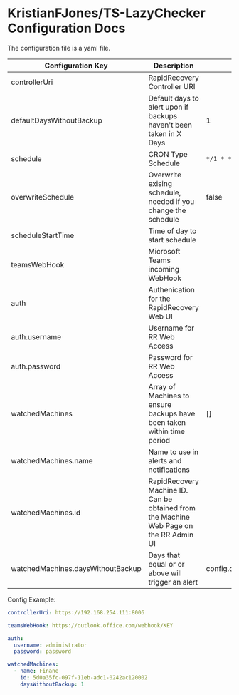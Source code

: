 # KristianFJones/TS-LazyChecker Configuration Docs

The configuration file is a yaml file.

| Configuration Key                 | Description                                                                            | Default                         | Example                                                           | Required |
| --------------------------------- | -------------------------------------------------------------------------------------- | ------------------------------- | ----------------------------------------------------------------- | -------- |
| controllerUri                     | RapidRecovery Controller URI                                                           |                                 | https://192.168.254.111:8006                                      | YES      |
| defaultDaysWithoutBackup          | Default days to alert upon if backups haven't been taken in X Days                     | 1                               |                                                                   | NO       |
| schedule                          | CRON Type Schedule                                                                     | `*/1 * * * *`                   | `30 */12 * * *`                                                   | NO       |
| overwriteSchedule                 | Overwrite exising schedule, needed if you change the schedule                          | false                           | true                                                              | NO       |
| scheduleStartTime                 | Time of day to start schedule                                                          |                                 | 2021-01-17T06:30:00+00:00                                         | NO       |
| teamsWebHook                      | Microsoft Teams incoming WebHook                                                       |                                 | https://outlook.office.com/webhook/ABCXYZ/IncomingWebhook/KEY/KEY | NO       |
| auth                              | Authenication for the RapidRecovery Web UI                                             |                                 |                                                                   | YES      |
| auth.username                     | Username for RR Web Access                                                             |                                 |                                                                   | YES      |
| auth.password                     | Password for RR Web Access                                                             |                                 |                                                                   | YES      |
| watchedMachines                   | Array of Machines to ensure backups have been taken within time period                 | []                              |                                                                   | YES      |
| watchedMachines.name              | Name to use in alerts and notifications                                                |                                 |                                                                   | YES      |
| watchedMachines.id                | RapidRecovery Machine ID. Can be obtained from the Machine Web Page on the RR Admin UI |                                 |                                                                   | YES      |
| watchedMachines.daysWithoutBackup | Days that equal or or above will trigger an alert                                      | config.defaultDaysWithoutBackup |                                                                   | NO       |

Config Example:

```yml
controllerUri: https://192.168.254.111:8006

teamsWebHook: https://outlook.office.com/webhook/KEY

auth:
  username: administrator
  password: password

watchedMachines:
  - name: Finane
    id: 5d0a35fc-097f-11eb-adc1-0242ac120002
    daysWithoutBackup: 1
```
